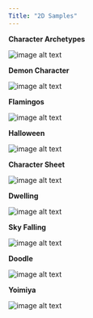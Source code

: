 ```yaml
---
Title: "2D Samples"
---
```


**Character Archetypes**

![image alt text](/images/2D/CharacterArchetypes.jpg)

**Demon Character**

![image alt text](/images/2D/DemonCharacter.jpg)

**Flamingos**

![image alt text](/images/2D/flamingostudy.jpg)

**Halloween**

![image alt text](/images/2D/Halloweenxiao.jpg)

**Character Sheet**

![image alt text](/images/2D/Ntapia_charactersheet.jpg)

**Dwelling**

![image alt text](/images/2D/Ntapia_Dwelling_calloutfinal.jpg)

**Sky Falling**

![image alt text](/images/2D/Ntapia_skyisfallingfinal.jpg)

**Doodle**

![image alt text](/images/2D/xiaovendoodle.jpg)

**Yoimiya**

![image alt text](/images/2D/yoimiya.jpg)